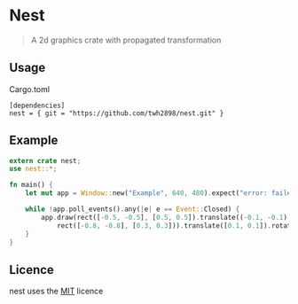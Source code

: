 Nest
====
> A 2d graphics crate with propagated transformation

## Usage

Cargo.toml
```
[dependencies]
nest = { git = "https://github.com/twh2898/nest.git" }
```

## Example

```rust
extern crate nest;
use nest::*;

fn main() {
    let mut app = Window::new("Example", 640, 480).expect("error: failed to open window");

    while !app.poll_events().any(|e| e == Event::Closed) {
        app.draw(rect([-0.5, -0.5], [0.5, 0.5]).translate((-0.1, -0.1)).combine(
            rect([-0.8, -0.8], [0.3, 0.3])).translate([0.1, 0.1]).rotate(0.5));
    }
}
```

## Licence

nest uses the [MIT](LICENCE) licence
